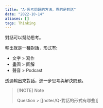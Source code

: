 ```yaml
---
title: "A-思考問題的方法，靠的是對話"
date: "2022-10-14"
aliases: []
tags: Thinking
---
```


對話可以幫助思考。

輸出就是一種對話，形式有:
- 文字 > 寫作
- 畫圖 > 圖解
- 聲音 > Podcast

透過輸出來對話，進一步思考與解決問題。


> [!NOTE] Note
> 
> Question > [[notes/Q-對話的形式有哪些]]




